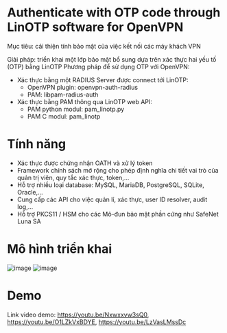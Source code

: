 # Authenticate with OTP code through LinOTP software for OpenVPN
Mục tiêu: cải thiện tính bảo mật của việc kết nối các máy khách VPN

Giải pháp: triển khai một lớp bảo mật bổ sung dựa trên xác thực hai yếu tố (OTP) bằng LinOTP
Phương pháp để sử dụng OTP với OpenVPN:
- Xác thực bằng một RADIUS Server được connect tới LinOTP:
  - OpenVPN plugin: openvpn-auth-radius
  - PAM: libpam-radius-auth
- Xác thực bằng PAM thông qua LinOTP web API:
  - PAM python modul: pam_linotp.py
  - PAM C modul: pam_linotp
# Tính năng
- Xác thực được chứng nhận OATH và xử lý token
- Framework chính sách mở rộng cho phép định nghĩa chi tiết vai trò của quản trị viên, quy tắc xác thực, token,…
- Hỗ trợ nhiều loại database: MySQL, MariaDB, PostgreSQL, SQLite, Oracle,…
- Cung cấp các API cho việc quản lí, xác thực, user ID resolver, audit log,…
- Hỗ trợ PKCS11 / HSM cho các Mô-đun bảo mật phần cứng như SafeNet Luna SA
# Mô hình triển khai
![image](https://user-images.githubusercontent.com/93479388/184076305-713cb240-5a0b-4e04-af87-69d09707ca9b.png)
![image](https://user-images.githubusercontent.com/93479388/184076339-5fac649d-cd8f-4a71-babd-c4a3196526b8.png)

# Demo 
Link video demo: https://youtu.be/Nxwxxvw3sQ0, https://youtu.be/O1LZkVxBDYE, https://youtu.be/LzVasLMssDc

   


